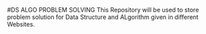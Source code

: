 #DS ALGO PROBLEM SOLVING
 This Repository will be used to store 
 problem solution for Data Structure and ALgorithm given in different Websites. 
